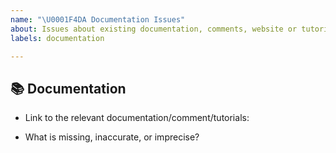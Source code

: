 ```yaml
---
name: "\U0001F4DA Documentation Issues"
about: Issues about existing documentation, comments, website or tutorials.
labels: documentation

---
```


## 📚 Documentation

* Link to the relevant documentation/comment/tutorials:

* What is missing, inaccurate, or imprecise?
